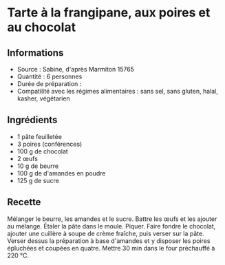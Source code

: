 # Tarte à la frangipane, aux poires et au chocolat

## Informations
* Source : Sabine, d'après Marmiton 15765
* Quantité : 6 personnes
* Durée de préparation :
* Compatilité avec les régimes alimentaires : sans sel, sans gluten, halal, kasher, végétarien

## Ingrédients
* 1 pâte feuilletée
* 3 poires (conférences)
* 100 g de chocolat
* 2 œufs
* 10 g de beurre
* 100 g de d'amandes en poudre
* 125 g de sucre

## Recette
Mélanger le beurre, les amandes et le sucre. Battre les œufs et les ajouter au mélange. Étaler la pâte dans le moule. Piquer. Faire fondre le chocolat, ajouter une cuillère à soupe de crème fraîche, puis verser sur la pâte. Verser dessus la préparation à base d'amandes et y disposer les poires épluchées et coupées en quatre. Mettre 30 min dans le four préchauffé à 220 ℃.
